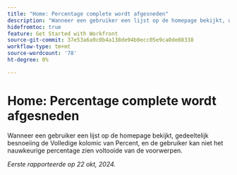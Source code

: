 ```yaml
---
title: "Home: Percentage complete wordt afgesneden"
description: "Wanneer een gebruiker een lijst op de homepage bekijkt, wordt de volledige kolom van Percentage gedeeltelijk geknipt, en de gebruiker kan niet het nauwkeurige percentage zien voltooide van de voorwerpen."
hidefromtoc: true
feature: Get Started with Workfront
source-git-commit: 37e53a6a9c0b4a138de94b0ecc05e9ca0de08338
workflow-type: tm+mt
source-wordcount: '78'
ht-degree: 0%

---
```



# Home: Percentage complete wordt afgesneden

Wanneer een gebruiker een lijst op de homepage bekijkt, gedeeltelijk besnoeiing de Volledige kolomic van Percent, en de gebruiker kan niet het nauwkeurige percentage zien voltooide van de voorwerpen.

_Eerste rapporteerde op 22 okt, 2024._
